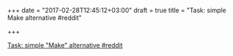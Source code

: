 +++
date = "2017-02-28T12:45:12+03:00"
draft = true
title = "Task: simple Make alternative  #reddit"

+++

<p><a href="https://t.co/Dzq3xZMJsP">Task: simple "Make" alternative  #reddit</a></p>
